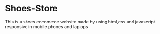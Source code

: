 # Shoes-Store

This is a shoes eccomerce website made by using html,css and javascript responsive in mobile phones and laptops
